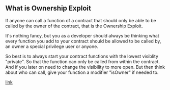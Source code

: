 <h2>What is Ownership Exploit</h2>
<div>
<p>If anyone can call a function of a contract that should only be able to be called by the owner of the contract, that is the Ownership Exploit.</p>
<p>It's nothing fancy, but you as a developer should always be thinking what every function you add to your contract should be allowed to be called by, an owner a special privilege user or anyone.</p>
<p>So best is to always start your contract functions with the lowest visiblity "private". So that the function can only be called from within the contract. And if you later on need to change the visibility to more open. But then think about who can call, give your function a modifier "isOwner" if needed to.</p>
<a href="https://blog.finxter.com/smart-contract-security-series-part-1-ownership-exploit/" target="_blank" rel="noopener noreferrer">link</a>
</div>